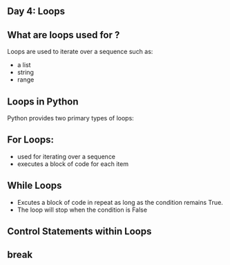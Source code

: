 ## Day 4: Loops

## What are loops used for ?
Loops are used to iterate over a sequence such as:
- a list
- string
- range

## Loops in Python 
Python provides two primary types of loops:


## For Loops:
- used for iterating over a sequence
-  executes a block of code for each item

## While Loops

- Excutes a block of code in repeat as long as the condition remains True.
- The loop will stop when the condition is False

## Control Statements within Loops
break
- 

```continue python
